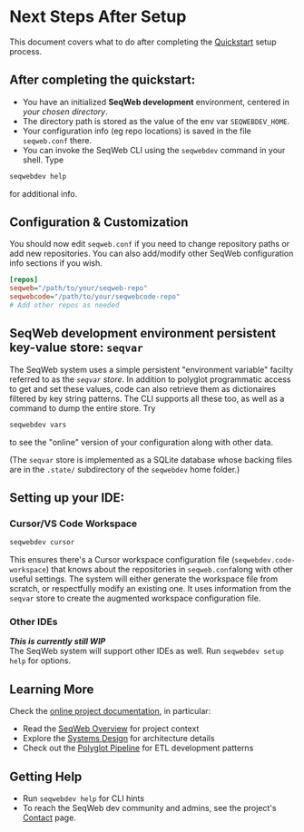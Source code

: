 # Next Steps After Setup

This document covers what to do after completing the [Quickstart](quickstart) setup process.

## After completing the quickstart:
- You have an initialized **SeqWeb development** environment, centered in _your chosen directory_.
- The directory path is stored as the value of the env var `SEQWEBDEV_HOME`.
- Your configuration info (eg repo locations) is saved in the file `seqweb.conf` there.
- You can invoke the SeqWeb CLI using the `seqwebdev` command in your shell.  Type
```bash
seqwebdev help
```
for additional info.


## Configuration & Customization

You should now edit `seqweb.conf` if you need to change repository paths or add new repositories.
You can also add/modify other SeqWeb configuration info sections if you wish.

```ini
[repos]
seqweb="/path/to/your/seqweb-repo"
seqwebcode="/path/to/your/seqwebcode-repo"
# Add other repos as needed
```

## SeqWeb development environment persistent key-value store: `seqvar`

The SeqWeb system uses a simple persistent "environment variable" facilty referred to as the _`seqvar` store_.  In addition to polyglot programmatic access to get and set these values, code can also retrieve them as dictionaires filtered by key string patterns.  The CLI supports all these too, as well as a command to dump the entire store.  Try
```bash
seqwebdev vars
```
to see the "online" version of your configuration along with other data.

(The `seqvar` store is implemented as a SQLite database whose backing files are in the `.state/` subdirectory of the `seqwebdev` home folder.)


## Setting up your IDE:

### Cursor/VS Code Workspace

```bash
seqwebdev cursor
```

This ensures there's a Cursor workspace configuration file (`seqwebdev.code-workspace`) that knows about the repositories in `seqweb.conf`along with other useful settings.  The system will either generate the workspace file from scratch, or respectfully modify an existing one. It uses information from the `seqvar` store to create the augmented workspace configuration file.

### Other IDEs
***This is currently still WIP***<br>
The SeqWeb system will support other IDEs as well.  Run `seqwebdev setup help` for options.


## Learning More
Check the [online project documentation](https://www.seqweb.org/), in particular:
- Read the [SeqWeb Overview](seqweb_overview) for project context
- Explore the [Systems Design](systems_design) for architecture details
- Check out the [Polyglot Pipeline](polyglot_pipeline) for ETL development patterns

## Getting Help
- Run `seqwebdev help` for CLI hints
- To reach the SeqWeb dev community and admins, see the project's [Contact](contact) page.

